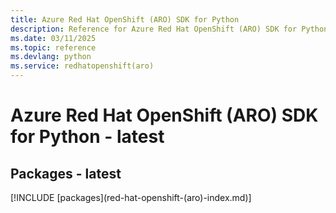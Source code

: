 ```yaml
---
title: Azure Red Hat OpenShift (ARO) SDK for Python
description: Reference for Azure Red Hat OpenShift (ARO) SDK for Python
ms.date: 03/11/2025
ms.topic: reference
ms.devlang: python
ms.service: redhatopenshift(aro)
---
```

# Azure Red Hat OpenShift (ARO) SDK for Python - latest
## Packages - latest
[!INCLUDE [packages](red-hat-openshift-(aro\)-index.md)]